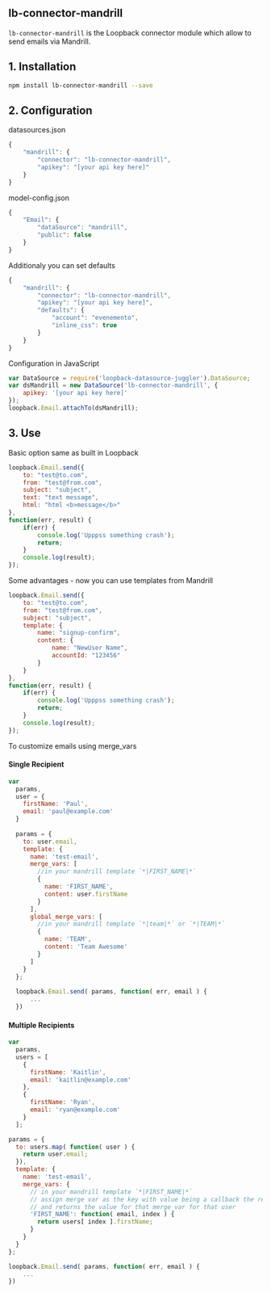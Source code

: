 ## lb-connector-mandrill

`lb-connector-mandrill` is the Loopback connector module which allow to send emails via Mandrill.

## 1. Installation
````sh
npm install lb-connector-mandrill --save
````

## 2. Configuration

datasources.json

```js
{
    "mandrill": {
        "connector": "lb-connector-mandrill",
        "apikey": "[your api key here]"
    }
}
```

model-config.json

```js
{
    "Email": {
        "dataSource": "mandrill",
        "public": false
    }
}
```

Additionaly you can set defaults

```js
{
    "mandrill": {
        "connector": "lb-connector-mandrill",
        "apikey": "[your api key here]",
        "defaults": {
            "account": "evenemento",
            "inline_css": true
        }
    }
}
```

Configuration in JavaScript

```js
var DataSource = require('loopback-datasource-juggler').DataSource;
var dsMandrill = new DataSource('lb-connector-mandrill', {
    apikey: '[your api key here]'
});
loopback.Email.attachTo(dsMandrill);
```

## 3. Use

Basic option same as built in Loopback

```js
loopback.Email.send({
    to: "test@to.com",
    from: "test@from.com",
    subject: "subject",
    text: "text message",
    html: "html <b>message</b>"
},
function(err, result) {
    if(err) {
        console.log('Upppss something crash');
        return;
    }
    console.log(result);
});
```

Some advantages - now you can use templates from Mandrill

```js
loopback.Email.send({
    to: "test@to.com",
    from: "test@from.com",
    subject: "subject",
    template: {
        name: "signup-confirm",
        content: {
            name: "NewUser Name",
            accountId: "123456"
        }
    }
},
function(err, result) {
    if(err) {
        console.log('Upppss something crash');
        return;
    }
    console.log(result);
});
```

To customize emails using merge_vars
 
#### Single Recipient
```js
var
  params,
  user = {
    firstName: 'Paul',
    email: 'paul@example.com'
  }
  
  params = {
    to: user.email,
    template: {
      name: 'test-email',
      merge_vars: [ 
        //in your mandrill template `*|FIRST_NAME|*`
        {
          name: 'FIRST_NAME',
          content: user.firstName
        }
      ],
      global_merge_vars: [
        //in your mandrill template `*|team|*` or `*|TEAM|*`
        {
          name: 'TEAM',
          content: 'Team Awesome'
        }
      ]
    }
  };
  
  loopback.Email.send( params, function( err, email ) {
      ...
  })
```
        
#### Multiple Recipients 
```js
var
  params,
  users = [
    {
      firstName: 'Kaitlin',
      email: 'kaitlin@example.com'
    },
    {
      firstName: 'Ryan',
      email: 'ryan@example.com'
    }
  ];

params = {
  to: users.map( function( user ) {
    return user.email;
  }),   
  template: {
    name: 'test-email',
    merge_vars: {
      // in your mandrill template `*|FIRST_NAME|*`
      // assign merge var as the key with value being a callback the recieves email and index
      // and returns the value for that merge_var for that user
      'FIRST_NAME': function( email, index ) {
        return users[ index ].firstName;
      }
    }
  }
};

loopback.Email.send( params, function( err, email ) {
    ...
})
```
